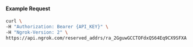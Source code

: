 
#### Example Request
```bash
curl \
-H "Authorization: Bearer {API_KEY}" \
-H "Ngrok-Version: 2" \
https://api.ngrok.com/reserved_addrs/ra_2GguwGCCTOFdxQS64Eq9CX9SFXA
